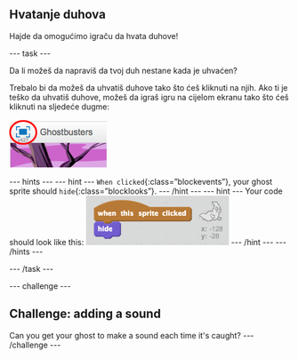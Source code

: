 ## Hvatanje duhova

Hajde da omogućimo igraču da hvata duhove!

\--- task \---

Da li možeš da napraviš da tvoj duh nestane kada je uhvaćen?

Trebalo bi da možeš da uhvatiš duhove tako što ćeš kliknuti na njih. Ako ti je teško da uhvatiš duhove, možeš da igraš igru na cijelom ekranu tako što ćeš kliknuti na sljedeće dugme:

![snimak ekrana](images/ghost-fullscreen.png)

\--- hints \--- \--- hint \--- `When clicked`{:class=”blockevents”}, your ghost sprite should `hide`{:class=”blocklooks”}. \--- /hint \--- \--- hint \--- Your code should look like this: ![screenshot](images/ghost-catch-code.png) \--- /hint \--- \--- /hints \---

\--- /task \---

\--- challenge \---

## Challenge: adding a sound

Can you get your ghost to make a sound each time it's caught? \--- /challenge \---